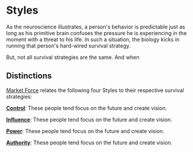 # Styles
As the neuroscience illustrates, a person's behavior is predictable just as long as his primitive brain confuses the pressure he is experiencing in the moment with a threat to his life. In such a situation, the biology kicks in running that person's hard-wired survival strategy.

But, not all survival strategies are the same. And when 





## Distinctions
[Market Force](www.marketforceglobal.com) relates the following four Styles to their respective survival strategies:

**[Control](control.md)**: These people tend focus on the future and create vision.

**[Influence](influence.md)**: These people tend focus on the future and create vision.

**[Power](power.md)**: These people tend focus on the future and create vision.

**[Authority](authority.md)**: These people tend focus on the future and create vision.
